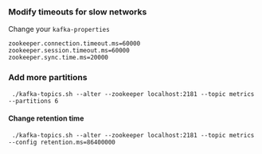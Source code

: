 
### Modify timeouts for slow networks

Change your `kafka-properties`
```
zookeeper.connection.timeout.ms=60000
zookeeper.session.timeout.ms=60000
zookeeper.sync.time.ms=20000
```

### Add more partitions

```
 ./kafka-topics.sh --alter --zookeeper localhost:2181 --topic metrics --partitions 6
 ```
 
#### Change retention time

```
 ./kafka-topics.sh --alter --zookeeper localhost:2181 --topic metrics --config retention.ms=86400000
```
